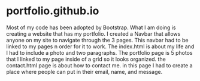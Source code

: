 # portfolio.github.io
Most of my code has been adopted by Bootstrap.
What I am doing is creating a website that has my portfolio.
I created a Navbar that allows anyone on my site to navigate through the 3 pages. This navbar had to be linked to my pages n order for it to work.
The index.html is about my life and I had to include a photo and two paragraphs. 
The portfolio page is 5 photos that I linked to my page inside of a grid so it looks organized.
the contact.html page is about how to contact me. in this page I had to create a place where people can put in their email, name, and message.

